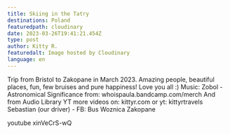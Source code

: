 ```yaml
---
title: Skiing in the Tatry
destinations: Poland
featuredpath: cloudinary
date: 2023-03-26T19:41:21.454Z
type: post
author: Kitty R.
featuredalt: Image hosted by Cloudinary
language: en
---
```

<!--StartFragment-->

Trip from Bristol to Zakopane in March 2023. Amazing people, beautiful places, fun, few bruises and pure happiness! Love you all :) Music: Zobol - Astronomical Significance from: whoispaula.bandcamp.com/merch And from Audio Library YT more videos on: kittyr.com or yt: kittyrtravels Sebastian (our driver) - FB: Bus Woznica Zakopane

<!--EndFragment-->

youtube xinVeCrS-wQ